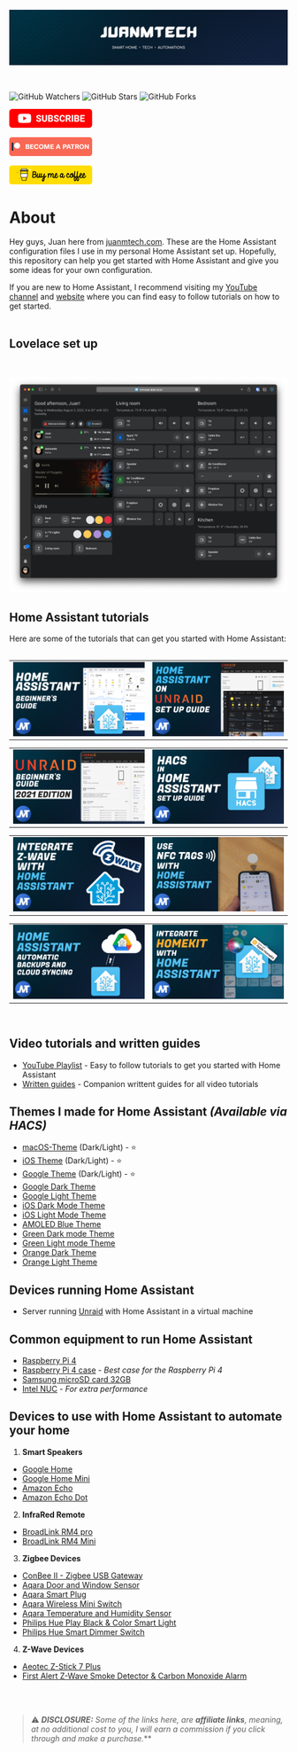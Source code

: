 <p align="center">
  <img src="https://raw.githubusercontent.com/JuanMTech/Home_Assistant_files/master/images/Logo/JMT_Banner.png">
</p>
<br />

![GitHub Watchers][watchers]
![GitHub Stars][stars]
![GitHub Forks][forks]
<br />

[![Subscribe to YouTube channel][youtube-sub-shield]][youtubesubscribe]

[![Become a Patron][become-a-patron-shield]][becomeapatron]

[![Buy me a coffee][buymeacoffee-shield]][buymeacoffee]
<br />

# About

Hey guys, Juan here from [juanmtech.com](https://www.juanmtech.com). These are the Home Assistant configuration files I use in my personal Home Assistant set up. Hopefully, this repository can help you get started with Home Assistant and give you some ideas for your own configuration.

If you are new to Home Assistant, I recommend visiting my [YouTube channel](https://www.youtube.com/JuanMTech) and [website](https://www.juanmtech.com) where you can find easy to follow tutorials on how to get started.<br />
<br />

## Lovelace set up

<br />
<p align="center">
<img src="https://raw.githubusercontent.com/JuanMTech/Home_Assistant_files/master/images/Home_Assistant_Images/HA_Dashboard.png"</p>
<br />

## Home Assistant tutorials

Here are some of the tutorials that can get you started with Home Assistant:<br />
<br />

<TABLE>
<TR>
    <TD>
    <a href="https://youtu.be/F57zx3qQXuY"><img src="https://raw.githubusercontent.com/JuanMTech/Home_Assistant_files/master/images/Thumbnails/Getting_started_with_Home_Assistant.png" /></a><br/>
    </TD>
    <TD>
    <a href="https://youtu.be/6-HgmFnZ95A"><img src="https://raw.githubusercontent.com/JuanMTech/Home_Assistant_files/master/images/Thumbnails/How_to_set_up_Home_Assistant_on_Unraid.png" /></a><br/>
    </TD>
</TR>
</TABLE>

<TABLE>
<TR>
    <TD>
    <a href="https://youtu.be/2CbObOuOEuA"><img src="https://raw.githubusercontent.com/JuanMTech/Home_Assistant_files/master/images/Thumbnails/How_to_set_up_Unraid_2021_Guide.png" /></a><br/>
    </TD>
    <TD>
    <a href="https://youtu.be/i4Jgr3tR4Ps"><img src="https://raw.githubusercontent.com/JuanMTech/Home_Assistant_files/master/images/Thumbnails/Install HACS in Home_Assistant_for_themes_and_custom_cards.png" /></a><br/>
    </TD>
</TR>
</TABLE>

<TABLE>
<TR>
    <TD>
    <a href="https://youtu.be/62uhVq_76K8"><img src="https://raw.githubusercontent.com/JuanMTech/Home_Assistant_files/master/images/Thumbnails/Intergrate_Z-Wave_with_Home_Assistant.png" /></a><br/>
    </TD>
    <TD>
    <a href="https://youtu.be/VsjTzm2JFJ0"><img src="https://raw.githubusercontent.com/JuanMTech/Home_Assistant_files/master/images/Thumbnails/How_to_use_NFC_tags_with_Home_Assistant.png" /></a><br/>
    </TD>
</TR>
</TABLE>

<TABLE>
<TR>
    <TD>
    <a href="https://youtu.be/bGqajHcgHMw"><img src="https://raw.githubusercontent.com/JuanMTech/Home_Assistant_files/master/images/Thumbnails/How_to_automatically_backup_Home_Assistant_to_Google_Drive.png" /></a><br/>
    </TD>
    <TD>
    <a href="https://youtu.be/xVvYN5uHaxg"><img src="https://raw.githubusercontent.com/JuanMTech/Home_Assistant_files/master/images/Thumbnails/Integrate_HomeKit_with_Home_Assistant_and_control_devices_with_Siri.png" /></a><br/>
    </TD>
</TR>
</TABLE>
<br />

## Video tutorials and written guides
* [YouTube Playlist](https://www.youtube.com/playlist?list=PLLydq6ff7NvJ1ioQSVRCt2FJK9EFzRKWr) - Easy to follow tutorials to get you started with Home Assistant
* [Written guides](https://www.juanmtech.com/tags/home-assistant/) - Companion writtent guides for all video tutorials

## Themes I made for Home Assistant *(Available via HACS)*
* [macOS-Theme](https://github.com/JuanMTech/macOS-Theme) (Dark/Light) - ⭐
* [iOS Theme](https://github.com/JuanMTech/ios-theme) (Dark/Light) - ⭐
* [Google Theme](https://github.com/JuanMTech/google-theme) (Dark/Light) - ⭐
* [Google Dark Theme](https://github.com/JuanMTech/google_dark_theme)
* [Google Light Theme](https://github.com/JuanMTech/google_light_theme)
* [iOS Dark Mode Theme](https://github.com/JuanMTech/ios_dark_mode_theme)
* [iOS Light Mode Theme](https://github.com/JuanMTech/ios_light_mode_theme)
* [AMOLED Blue Theme](https://github.com/JuanMTech/amoled_blue)
* [Green Dark mode Theme](https://github.com/JuanMTech/green_dark_mode)
* [Green Light mode Theme](https://github.com/JuanMTech/green_light_mode)
* [Orange Dark Theme](https://github.com/JuanMTech/orange_dark)
* [Orange Light Theme](https://github.com/JuanMTech/orange_light)

## Devices running Home Assistant
* Server running [Unraid](https://unraid.net) with Home Assistant  in a virtual machine

## Common equipment to run Home Assistant
* [Raspberry Pi 4](https://amzn.to/2Q3UwVi)
* [Raspberry Pi 4 case](https://amzn.to/2Q5HSoI) - *Best case for the Raspberry Pi 4*
* [Samsung microSD card 32GB](https://amzn.to/313ZUhu)
* [Intel NUC](https://amzn.to/34busQD) - *For extra performance*

## Devices to use with Home Assistant to automate your home

1. **Smart Speakers**
* [Google Home](https://store.google.com/us/product/google_home?hl=en-US)
* [Google Home Mini](https://store.google.com/product/google_home_mini?43700033967804248&gclid=Cj0KCQjwquTbBRCSARIsADzW88zhzmT6J3-arWJHTvvj4tbvnhIOjxhwb2yICOB36OtowI4cXF59k0kaAuF-EALw_wcB&gclsrc=aw.ds&dclid=CM7vqqfd-dwCFcS7swodddECDA)
* [Amazon Echo](https://amzn.to/2XzITuC)
* [Amazon Echo Dot](https://amzn.to/2N7nHYW)<br />

2. **InfraRed Remote**
* [BroadLink RM4 pro](https://amzn.to/3QdzgJS)
* [BroadLink RM4 Mini](https://amzn.to/3zuwBVt)<br />

3. **Zigbee Devices**
* [ConBee II - Zigbee USB Gateway](https://amzn.to/324zSdd)
* [Aqara Door and Window Sensor](https://amzn.to/313ZYxO)
* [Aqara Smart Plug](https://amzn.to/3h8odkb)
* [Aqara Wireless Mini Switch](https://amzn.to/3g2n5wV)
* [Aqara Temperature and Humidity Sensor](https://amzn.to/2Eg6fgN)
* [Philips Hue Play Black & Color Smart Light](https://amzn.to/3iR9Ktj)
* [Philips Hue Smart Dimmer Switch](https://amzn.to/3aBKd4c)<br />

4. **Z-Wave Devices**
* [Aeotec Z-Stick 7 Plus](https://amzn.to/3BEMawk)
* [First Alert Z-Wave Smoke Detector & Carbon Monoxide Alarm](https://amzn.to/3oPbNmL)
<br />
<br />

> ⚠️ ***DISCLOSURE:** Some of the links here, are **affiliate links**, meaning, at no additional cost to you, I will earn a commission if you click through and make a purchase.***


[watchers]: https://img.shields.io/github/watchers/JuanMTech/Home_Assistant_files.svg?style=social&label=Watchers
[stars]: https://img.shields.io/github/stars/JuanMTech/Home_Assistant_files.svg?style=social&label=Stars
[forks]: https://img.shields.io/github/forks/JuanMTech/Home_Assistant_files.svg?style=social&label=Forks

[buymeacoffee-shield]: https://raw.githubusercontent.com/JuanMTech/Home_Assistant_files/master/images/Support_buttons/Buy_me_a_coffee.png
[buymeacoffee]: https://www.buymeacoffee.com/JuanMTech

[become-a-patron-shield]: https://raw.githubusercontent.com/JuanMTech/Home_Assistant_files/master/images/Support_buttons/Patreon.png
[becomeapatron]: https://www.patreon.com/JuanMTech

[youtube-sub-shield]: https://raw.githubusercontent.com/JuanMTech/Home_Assistant_files/master/images/Support_buttons/YouTube_Subscribe.png
[youtubesubscribe]: https://www.youtube.com/c/JuanMTech?sub_confirmation=1
